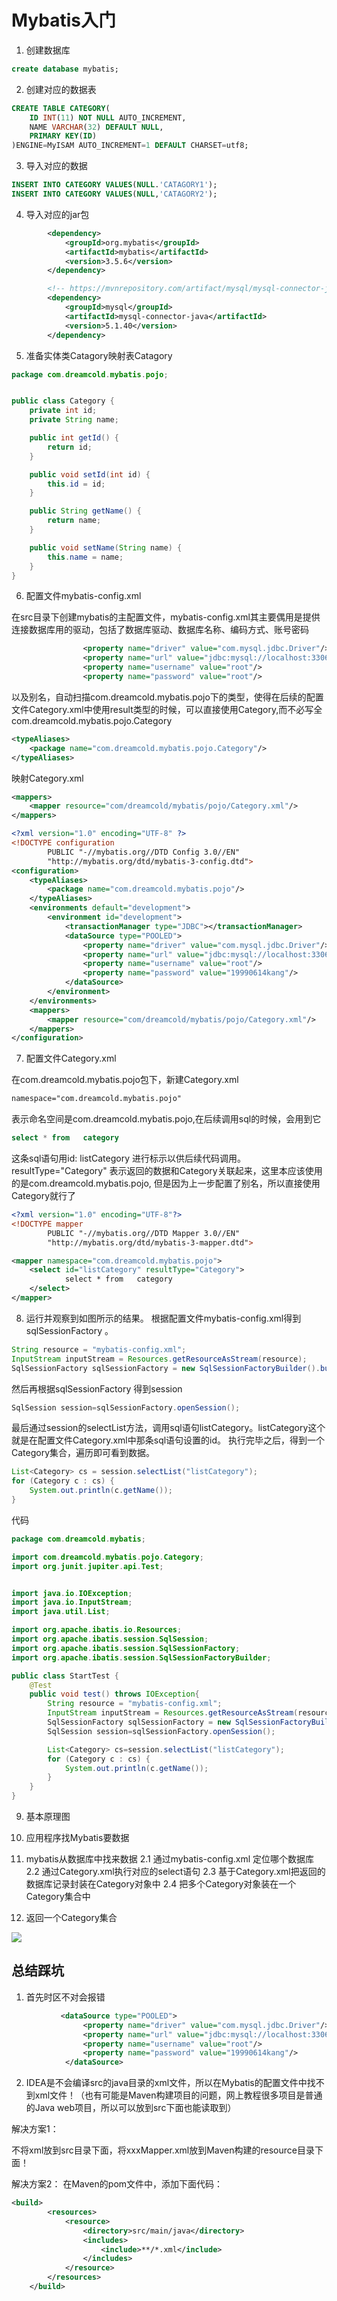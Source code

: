 # Mybatis入门

1. 创建数据库

```sql
create database mybatis;
```

2. 创建对应的数据表

```sql
CREATE TABLE CATEGORY(
	ID INT(11) NOT NULL AUTO_INCREMENT,
	NAME VARCHAR(32) DEFAULT NULL,
	PRIMARY KEY(ID)
)ENGINE=MyISAM AUTO_INCREMENT=1 DEFAULT CHARSET=utf8;

```

3. 导入对应的数据

```sql
INSERT INTO CATEGORY VALUES(NULL.'CATAGORY1');
INSERT INTO CATEGORY VALUES(NULL,'CATAGORY2');
```

4. 导入对应的jar包

```xml
        <dependency>
            <groupId>org.mybatis</groupId>
            <artifactId>mybatis</artifactId>
            <version>3.5.6</version>
        </dependency>

        <!-- https://mvnrepository.com/artifact/mysql/mysql-connector-java -->
        <dependency>
            <groupId>mysql</groupId>
            <artifactId>mysql-connector-java</artifactId>
            <version>5.1.40</version>
        </dependency>
```

5. 准备实体类Catagory映射表Catagory

```java
package com.dreamcold.mybatis.pojo;


public class Category {
    private int id;
    private String name;

    public int getId() {
        return id;
    }

    public void setId(int id) {
        this.id = id;
    }

    public String getName() {
        return name;
    }

    public void setName(String name) {
        this.name = name;
    }
}

```

6. 配置文件mybatis-config.xml

在src目录下创建mybatis的主配置文件，mybatis-config.xml其主要偶用是提供连接数据库用的驱动，包括了数据库驱动、数据库名称、编码方式、账号密码

```xml
                <property name="driver" value="com.mysql.jdbc.Driver"/>
                <property name="url" value="jdbc:mysql://localhost:3306/mybatis?characterEncoding=UTF-8&amp;serverTimezone=UTC"/>
                <property name="username" value="root"/>
                <property name="password" value="root"/>
```
以及别名，自动扫描com.dreamcold.mybatis.pojo下的类型，使得在后续的配置文件Category.xml中使用result类型的时候，可以直接使用Category,而不必写全com.dreamcold.mybatis.pojo.Category

```xml
<typeAliases>
    <package name="com.dreamcold.mybatis.pojo.Category"/>
</typeAliases>
```

映射Category.xml

```xml
<mappers>
    <mapper resource="com/dreamcold/mybatis/pojo/Category.xml"/>
</mappers>
```

```xml
<?xml version="1.0" encoding="UTF-8" ?>
<!DOCTYPE configuration
        PUBLIC "-//mybatis.org//DTD Config 3.0//EN"
        "http://mybatis.org/dtd/mybatis-3-config.dtd">
<configuration>
    <typeAliases>
        <package name="com.dreamcold.mybatis.pojo"/>
    </typeAliases>
    <environments default="development">
        <environment id="development">
            <transactionManager type="JDBC"></transactionManager>
            <dataSource type="POOLED">
                <property name="driver" value="com.mysql.jdbc.Driver"/>
                <property name="url" value="jdbc:mysql://localhost:3306/mybatis?characterEncoding=UTF-8&amp;serverTimezone=UTC"/>
                <property name="username" value="root"/>
                <property name="password" value="19990614kang"/>
            </dataSource>
        </environment>
    </environments>
    <mappers>
        <mapper resource="com/dreamcold/mybatis/pojo/Category.xml"/>
    </mappers>
</configuration>
```

7. 配置文件Category.xml

在com.dreamcold.mybatis.pojo包下，新建Category.xml

```xml
namespace="com.dreamcold.mybatis.pojo"
```

表示命名空间是com.dreamcold.mybatis.pojo,在后续调用sql的时候，会用到它

```sql
select * from   category
```

这条sql语句用id: listCategory 进行标示以供后续代码调用。resultType="Category" 表示返回的数据和Category关联起来，这里本应该使用的是com.dreamcold.mybatis.pojo, 但是因为上一步配置了别名，所以直接使用Category就行了

```xml
<?xml version="1.0" encoding="UTF-8"?>
<!DOCTYPE mapper
        PUBLIC "-//mybatis.org//DTD Mapper 3.0//EN"
        "http://mybatis.org/dtd/mybatis-3-mapper.dtd">

<mapper namespace="com.dreamcold.mybatis.pojo">
    <select id="listCategory" resultType="Category">
            select * from   category
    </select>
</mapper>
```

8. 运行并观察到如图所示的结果。
根据配置文件mybatis-config.xml得到sqlSessionFactory 。

```java
String resource = "mybatis-config.xml";
InputStream inputStream = Resources.getResourceAsStream(resource);
SqlSessionFactory sqlSessionFactory = new SqlSessionFactoryBuilder().build(inputStream);
```

然后再根据sqlSessionFactory 得到session

```java
SqlSession session=sqlSessionFactory.openSession();
```

最后通过session的selectList方法，调用sql语句listCategory。listCategory这个就是在配置文件Category.xml中那条sql语句设置的id。
执行完毕之后，得到一个Category集合，遍历即可看到数据。

```java
List<Category> cs = session.selectList("listCategory");
for (Category c : cs) {
	System.out.println(c.getName());
}
```

代码

```java
package com.dreamcold.mybatis;

import com.dreamcold.mybatis.pojo.Category;
import org.junit.jupiter.api.Test;


import java.io.IOException;
import java.io.InputStream;
import java.util.List;

import org.apache.ibatis.io.Resources;
import org.apache.ibatis.session.SqlSession;
import org.apache.ibatis.session.SqlSessionFactory;
import org.apache.ibatis.session.SqlSessionFactoryBuilder;

public class StartTest {
    @Test
    public void test() throws IOException{
        String resource = "mybatis-config.xml";
        InputStream inputStream = Resources.getResourceAsStream(resource);
        SqlSessionFactory sqlSessionFactory = new SqlSessionFactoryBuilder().build(inputStream);
        SqlSession session=sqlSessionFactory.openSession();

        List<Category> cs=session.selectList("listCategory");
        for (Category c : cs) {
            System.out.println(c.getName());
        }
    }
}

```

9. 基本原理图

1. 应用程序找Mybatis要数据
2. mybatis从数据库中找来数据
2.1 通过mybatis-config.xml 定位哪个数据库
2.2 通过Category.xml执行对应的select语句
2.3 基于Category.xml把返回的数据库记录封装在Category对象中
2.4 把多个Category对象装在一个Category集合中
3. 返回一个Category集合


![](images/2020-10-10-15-45-18.png)


## 总结踩坑

1. 首先时区不对会报错

```xml
           <dataSource type="POOLED">
                <property name="driver" value="com.mysql.jdbc.Driver"/>
                <property name="url" value="jdbc:mysql://localhost:3306/mybatis?characterEncoding=UTF-8&amp;serverTimezone=UTC"/>
                <property name="username" value="root"/>
                <property name="password" value="19990614kang"/>
            </dataSource>
```

2. IDEA是不会编译src的java目录的xml文件，所以在Mybatis的配置文件中找不到xml文件！（也有可能是Maven构建项目的问题，网上教程很多项目是普通的Java web项目，所以可以放到src下面也能读取到）

解决方案1：

不将xml放到src目录下面，将xxxMapper.xml放到Maven构建的resource目录下面！

解决方案2：
在Maven的pom文件中，添加下面代码：

```xml
<build>
        <resources>
            <resource>
                <directory>src/main/java</directory>
                <includes>
                    <include>**/*.xml</include>
                </includes>
            </resource>
        </resources>
    </build>
```